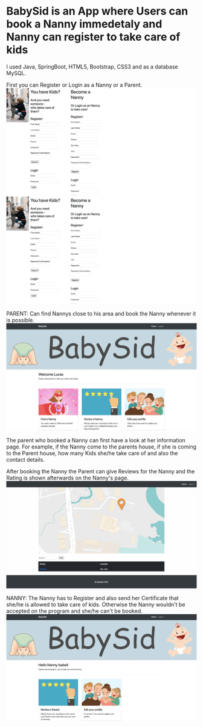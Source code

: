 # BabySid is an App where Users can book a Nanny immedetaly and Nanny can register to take care of kids

I used Java, SpringBoot, HTML5, Bootstrap, CSS3 and as a database MySQL.

First you can Register or Login as a Nanny or a Parent.
![GitHub Logo](/Videos/loginAndLogout.gif)
![GitHub babySid](/Videos/loginAndLogout.gif)

PARENT:
Can find Nannys close to his area and book the Nanny whenever it is possible.
![GitHub babySid](/Videos/findNanny.gif)

The parent who booked a Nanny can first have a look at her information page. For example, if the Nanny come to the parents house,
if she is coming to the Parent house, how many Kids she/he take care of and also the contact details.

After booking the Nanny the Parent can give Reviews for the Nanny and the Rating is shown afterwards on the Nanny's page.
![GitHub babySid](/Videos/infoNannyAndBook.gif)

NANNY:
The Nanny has to Register and also send her Certificate that she/he is allowed to take care of kids. 
Otherwise the Nanny wouldn't be accepted on the program and she/he can't be booked.
![GitHub babySid](/Videos/portfolioNanny.gif)
